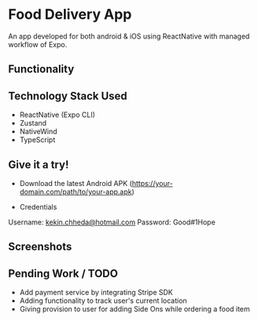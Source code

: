 # Food Delivery App 

An app developed for both android & iOS using ReactNative with managed workflow of Expo.

## Functionality


## Technology Stack Used

* ReactNative (Expo CLI)
* Zustand
* NativeWind
* TypeScript

## Give it a try!

- Download the latest Android APK (https://your-domain.com/path/to/your-app.apk)

- Credentials

Username: kekin.chheda@hotmail.com 
Password: Good#1Hope


## Screenshots

## Pending Work / TODO
- Add payment service by integrating Stripe SDK
- Adding functionality to track user's current location
- Giving provision to user for adding Side Ons while ordering a food item
